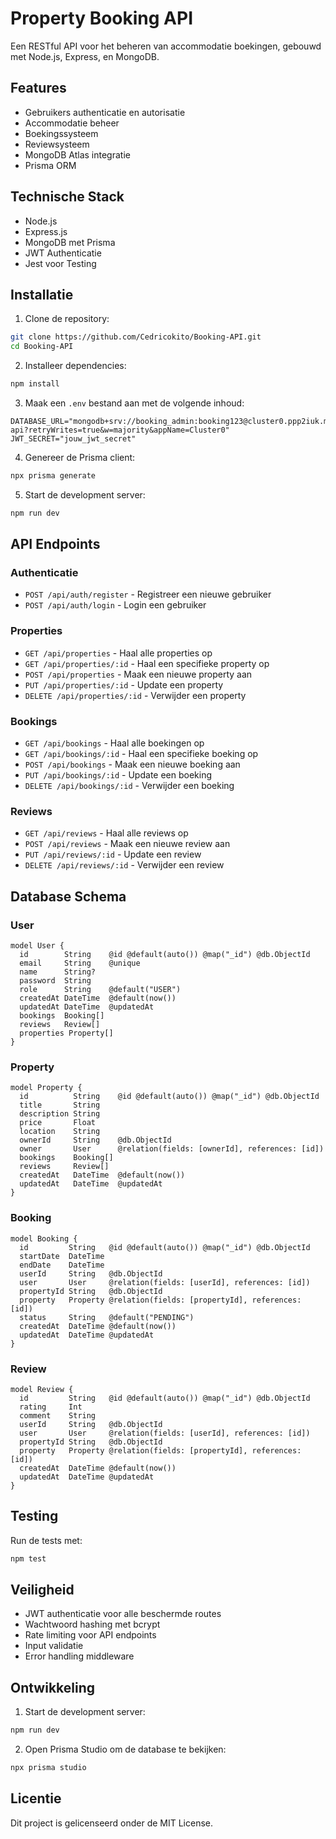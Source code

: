 # Property Booking API

Een RESTful API voor het beheren van accommodatie boekingen, gebouwd met Node.js, Express, en MongoDB.

## Features

* Gebruikers authenticatie en autorisatie
* Accommodatie beheer
* Boekingssysteem
* Reviewsysteem
* MongoDB Atlas integratie
* Prisma ORM

## Technische Stack

* Node.js
* Express.js
* MongoDB met Prisma
* JWT Authenticatie
* Jest voor Testing

## Installatie

1. Clone de repository:
```bash
git clone https://github.com/Cedricokito/Booking-API.git
cd Booking-API
```

2. Installeer dependencies:
```bash
npm install
```

3. Maak een `.env` bestand aan met de volgende inhoud:
```
DATABASE_URL="mongodb+srv://booking_admin:booking123@cluster0.ppp2iuk.mongodb.net/booking-api?retryWrites=true&w=majority&appName=Cluster0"
JWT_SECRET="jouw_jwt_secret"
```

4. Genereer de Prisma client:
```bash
npx prisma generate
```

5. Start de development server:
```bash
npm run dev
```

## API Endpoints

### Authenticatie
* `POST /api/auth/register` - Registreer een nieuwe gebruiker
* `POST /api/auth/login` - Login een gebruiker

### Properties
* `GET /api/properties` - Haal alle properties op
* `GET /api/properties/:id` - Haal een specifieke property op
* `POST /api/properties` - Maak een nieuwe property aan
* `PUT /api/properties/:id` - Update een property
* `DELETE /api/properties/:id` - Verwijder een property

### Bookings
* `GET /api/bookings` - Haal alle boekingen op
* `GET /api/bookings/:id` - Haal een specifieke boeking op
* `POST /api/bookings` - Maak een nieuwe boeking aan
* `PUT /api/bookings/:id` - Update een boeking
* `DELETE /api/bookings/:id` - Verwijder een boeking

### Reviews
* `GET /api/reviews` - Haal alle reviews op
* `POST /api/reviews` - Maak een nieuwe review aan
* `PUT /api/reviews/:id` - Update een review
* `DELETE /api/reviews/:id` - Verwijder een review

## Database Schema

### User
```prisma
model User {
  id        String    @id @default(auto()) @map("_id") @db.ObjectId
  email     String    @unique
  name      String?
  password  String
  role      String    @default("USER")
  createdAt DateTime  @default(now())
  updatedAt DateTime  @updatedAt
  bookings  Booking[]
  reviews   Review[]
  properties Property[]
}
```

### Property
```prisma
model Property {
  id          String    @id @default(auto()) @map("_id") @db.ObjectId
  title       String
  description String
  price       Float
  location    String
  ownerId     String    @db.ObjectId
  owner       User      @relation(fields: [ownerId], references: [id])
  bookings    Booking[]
  reviews     Review[]
  createdAt   DateTime  @default(now())
  updatedAt   DateTime  @updatedAt
}
```

### Booking
```prisma
model Booking {
  id         String   @id @default(auto()) @map("_id") @db.ObjectId
  startDate  DateTime
  endDate    DateTime
  userId     String   @db.ObjectId
  user       User     @relation(fields: [userId], references: [id])
  propertyId String   @db.ObjectId
  property   Property @relation(fields: [propertyId], references: [id])
  status     String   @default("PENDING")
  createdAt  DateTime @default(now())
  updatedAt  DateTime @updatedAt
}
```

### Review
```prisma
model Review {
  id         String   @id @default(auto()) @map("_id") @db.ObjectId
  rating     Int
  comment    String
  userId     String   @db.ObjectId
  user       User     @relation(fields: [userId], references: [id])
  propertyId String   @db.ObjectId
  property   Property @relation(fields: [propertyId], references: [id])
  createdAt  DateTime @default(now())
  updatedAt  DateTime @updatedAt
}
```

## Testing

Run de tests met:
```bash
npm test
```

## Veiligheid

* JWT authenticatie voor alle beschermde routes
* Wachtwoord hashing met bcrypt
* Rate limiting voor API endpoints
* Input validatie
* Error handling middleware

## Ontwikkeling

1. Start de development server:
```bash
npm run dev
```

2. Open Prisma Studio om de database te bekijken:
```bash
npx prisma studio
```

## Licentie

Dit project is gelicenseerd onder de MIT License. 